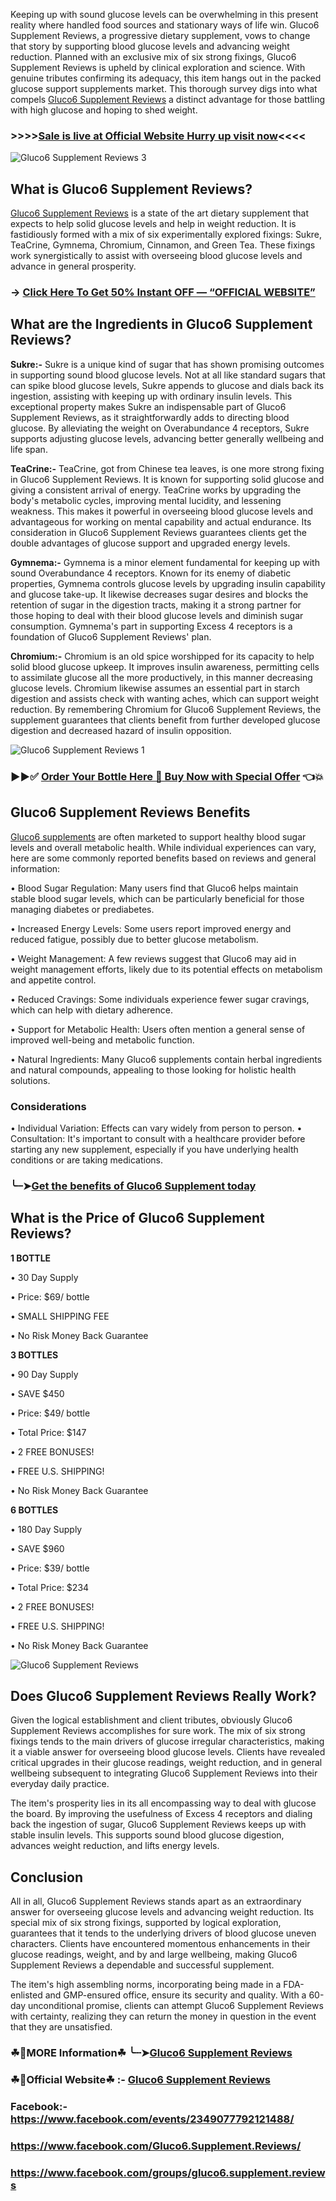 Keeping up with sound glucose levels can be overwhelming in this present reality where handled food sources and stationary ways of life win. Gluco6 Supplement Reviews, a progressive dietary supplement, vows to change that story by supporting blood glucose levels and advancing weight reduction. Planned with an exclusive mix of six strong fixings, Gluco6 Supplement Reviews is upheld by clinical exploration and science. With genuine tributes confirming its adequacy, this item hangs out in the packed glucose support supplements market. This thorough survey digs into what compels [Gluco6 Supplement Reviews](https://dailynutraboost.com/gluco6-supplement-reviews/) a distinct advantage for those battling with high glucose and hoping to shed weight.

### >>>>[Sale is live at Official Website Hurry up visit now](https://dailynutraboost.com/go-gluco6-supplement-reviews/)<<<<


![Gluco6 Supplement Reviews 3](https://github.com/user-attachments/assets/9f83ac06-abca-4eb6-9708-a0d1e01227be)


## What is Gluco6 Supplement Reviews?

[Gluco6 Supplement Reviews](https://www.facebook.com/Gluco6.Supplement.Reviews/) is a state of the art dietary supplement that expects to help solid glucose levels and help in weight reduction. It is fastidiously formed with a mix of six experimentally explored fixings: Sukre, TeaCrine, Gymnema, Chromium, Cinnamon, and Green Tea. These fixings work synergistically to assist with overseeing blood glucose levels and advance in general prosperity.

### → [Click Here To Get 50% Instant OFF — “OFFICIAL WEBSITE”](https://dailynutraboost.com/go-gluco6-supplement-reviews/)

## What are the Ingredients in Gluco6 Supplement Reviews?

**Sukre:-**
Sukre is a unique kind of sugar that has shown promising outcomes in supporting sound blood glucose levels. Not at all like standard sugars that can spike blood glucose levels, Sukre appends to glucose and dials back its ingestion, assisting with keeping up with ordinary insulin levels. This exceptional property makes Sukre an indispensable part of Gluco6 Supplement Reviews, as it straightforwardly adds to directing blood glucose. By alleviating the weight on Overabundance 4 receptors, Sukre supports adjusting glucose levels, advancing better generally wellbeing and life span.

**TeaCrine:-**
TeaCrine, got from Chinese tea leaves, is one more strong fixing in Gluco6 Supplement Reviews. It is known for supporting solid glucose and giving a consistent arrival of energy. TeaCrine works by upgrading the body's metabolic cycles, improving mental lucidity, and lessening weakness. This makes it powerful in overseeing blood glucose levels and advantageous for working on mental capability and actual endurance. Its consideration in Gluco6 Supplement Reviews guarantees clients get the double advantages of glucose support and upgraded energy levels.

**Gymnema:-**
Gymnema is a minor element fundamental for keeping up with sound Overabundance 4 receptors. Known for its enemy of diabetic properties, Gymnema controls glucose levels by upgrading insulin capability and glucose take-up. It likewise decreases sugar desires and blocks the retention of sugar in the digestion tracts, making it a strong partner for those hoping to deal with their blood glucose levels and diminish sugar consumption. Gymnema's part in supporting Excess 4 receptors is a foundation of Gluco6 Supplement Reviews' plan.

**Chromium:-**
Chromium is an old spice worshipped for its capacity to help solid blood glucose upkeep. It improves insulin awareness, permitting cells to assimilate glucose all the more productively, in this manner decreasing glucose levels. Chromium likewise assumes an essential part in starch digestion and assists check with wanting aches, which can support weight reduction. By remembering Chromium for Gluco6 Supplement Reviews, the supplement guarantees that clients benefit from further developed glucose digestion and decreased hazard of insulin opposition.


![Gluco6 Supplement Reviews 1](https://github.com/user-attachments/assets/c6320334-6d3a-4830-98bf-6c0217b27d71)


### ▶▶✅ [Order Your Bottle Here 🛒 Buy Now with Special Offer](https://dailynutraboost.com/go-gluco6-supplement-reviews/) 👈💥

## Gluco6 Supplement Reviews Benefits

[Gluco6 supplements](https://www.facebook.com/Gluco6.Supplement.Reviews/) are often marketed to support healthy blood sugar levels and overall metabolic health. While individual experiences can vary, here are some commonly reported benefits based on reviews and general information:

•	Blood Sugar Regulation: Many users find that Gluco6 helps maintain stable blood sugar levels, which can be particularly beneficial for those managing diabetes or prediabetes.

•	Increased Energy Levels: Some users report improved energy and reduced fatigue, possibly due to better glucose metabolism.

•	Weight Management: A few reviews suggest that Gluco6 may aid in weight management efforts, likely due to its potential effects on metabolism and appetite control.

•	Reduced Cravings: Some individuals experience fewer sugar cravings, which can help with dietary adherence.

•	Support for Metabolic Health: Users often mention a general sense of improved well-being and metabolic function.

•	Natural Ingredients: Many Gluco6 supplements contain herbal ingredients and natural compounds, appealing to those looking for holistic health solutions.

### Considerations

•	Individual Variation: Effects can vary widely from person to person.
•	Consultation: It's important to consult with a healthcare provider before starting any new supplement, especially if you have underlying health conditions or are taking medications.

### ╰┈➤[Get the benefits of Gluco6 Supplement today](https://dailynutraboost.com/go-gluco6-supplement-reviews/)

## What is the Price of Gluco6 Supplement Reviews?

**1 BOTTLE**

•	30 Day Supply

•	Price: $69/ bottle

•	SMALL SHIPPING FEE

•	No Risk Money Back Guarantee


**3 BOTTLES**

•	90 Day Supply

•	SAVE $450

•	Price: $49/ bottle

•	Total Price: $147

•	2 FREE BONUSES!

•	FREE U.S. SHIPPING!

•	No Risk Money Back Guarantee


**6 BOTTLES**

•	180 Day Supply

•	SAVE $960

•	Price: $39/ bottle

•	Total Price: $234

•	2 FREE BONUSES!

•	FREE U.S. SHIPPING!

•	No Risk Money Back Guarantee



![Gluco6 Supplement Reviews](https://github.com/user-attachments/assets/0b5aecfe-7d98-4615-92ca-be172d6f45e0)



## Does Gluco6 Supplement Reviews Really Work?

Given the logical establishment and client tributes, obviously Gluco6 Supplement Reviews accomplishes for sure work. The mix of six strong fixings tends to the main drivers of glucose irregular characteristics, making it a viable answer for overseeing blood glucose levels. Clients have revealed critical upgrades in their glucose readings, weight reduction, and in general wellbeing subsequent to integrating Gluco6 Supplement Reviews into their everyday daily practice.

The item's prosperity lies in its all encompassing way to deal with glucose the board. By improving the usefulness of Excess 4 receptors and dialing back the ingestion of sugar, Gluco6 Supplement Reviews keeps up with stable insulin levels. This supports sound blood glucose digestion, advances weight reduction, and lifts energy levels.


## Conclusion

All in all, Gluco6 Supplement Reviews stands apart as an extraordinary answer for overseeing glucose levels and advancing weight reduction. Its special mix of six strong fixings, supported by logical exploration, guarantees that it tends to the underlying drivers of blood glucose uneven characters. Clients have encountered momentous enhancements in their glucose readings, weight, and by and large wellbeing, making Gluco6 Supplement Reviews a dependable and successful supplement.

The item's high assembling norms, incorporating being made in a FDA-enlisted and GMP-ensured office, ensure its security and quality. With a 60-day unconditional promise, clients can attempt Gluco6 Supplement Reviews with certainty, realizing they can return the money in question in the event that they are unsatisfied.

### ☘📣MORE Information☘ ╰┈➤[Gluco6 Supplement Reviews](https://dailynutraboost.com/gluco6-supplement-reviews/)

### ☘📣Official Website☘ :-  [Gluco6 Supplement Reviews](https://dailynutraboost.com/go-gluco6-supplement-reviews/)

### Facebook:- https://www.facebook.com/events/2349077792121488/

###  https://www.facebook.com/Gluco6.Supplement.Reviews/

### https://www.facebook.com/groups/gluco6.supplement.reviews

